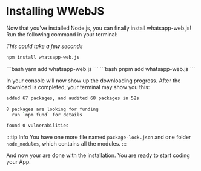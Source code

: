 # Installing WWebJS

Now that you've installed Node.js, you can finally install whatsapp-web.js! Run the following command in your terminal:

*This could take a few seconds*
<code-group>
<code-block title="npm" active>
```bash
npm install whatsapp-web.js
```
</code-block>

<code-block title="yarn">
```bash
yarn add whatsapp-web.js
```
</code-block>

<code-block title="pnpm">
```bash
pnpm add whatsapp-web.js
```
</code-block>
</code-group>

In your console will now show up the downloading progress. After the download is completed, your terminal may show you this:

```bash
added 67 packages, and audited 68 packages in 52s

8 packages are looking for funding
  run `npm fund` for details

found 0 vulnerabilities
```

:::tip Info
You have one more file named `package-lock.json` and one folder `node_modules`, which contains all the modules.
:::

And now your are done with the installation. You are ready to start coding your App.
